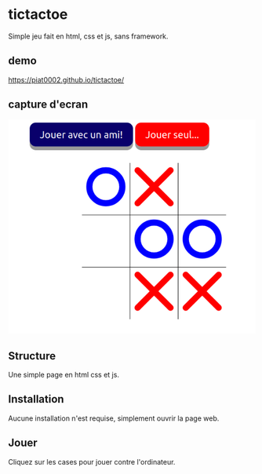 # tictactoe 

Simple jeu fait en html, css et js, sans framework.

## demo 

https://piat0002.github.io/tictactoe/


## capture d'ecran

![Screenshot2](./screenshots/game.png)

## Structure

Une simple page en html css et js.

## Installation

Aucune installation n'est requise, simplement ouvrir la page web.

## Jouer

Cliquez sur les cases pour jouer contre l'ordinateur.
